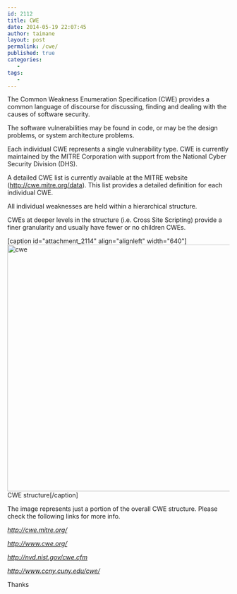 ```yaml
---
id: 2112
title: CWE
date: 2014-05-19 22:07:45
author: taimane
layout: post
permalink: /cwe/
published: true
categories:
   -
tags:
   -
---
```

The Common Weakness Enumeration Specification (CWE) provides a common language of discourse for discussing, finding and dealing with the causes of software security.

The software vulnerabilities may be found in code, or may be the design problems, or system architecture problems.

Each individual CWE represents a single vulnerability type. CWE is currently maintained by the MITRE Corporation with support from the National Cyber Security Division (DHS).

A detailed CWE list is currently available at the MITRE website (http://cwe.mitre.org/data). This list provides a detailed definition for each individual CWE.

All individual weaknesses are held within a hierarchical structure.

CWEs at deeper levels in the structure (i.e. Cross Site Scripting) provide a finer granularity and usually have fewer or no children CWEs.

[caption id="attachment_2114" align="alignleft" width="640"]<img class="wp-image-2114" src="https://programming-review.com/wp-content/uploads/2014/05/cwe.jpg" alt="cwe" width="640" height="560" /> CWE structure[/caption]

The image represents just a portion of the overall CWE structure. Please check the following links for more info.

<em>http://cwe.mitre.org/</em>
<em> http://www.cwe.org/</em>
<em> http://nvd.nist.gov/cwe.cfm</em>
<em> http://www.ccny.cuny.edu/cwe/</em>

Thanks
<pre></pre>  

